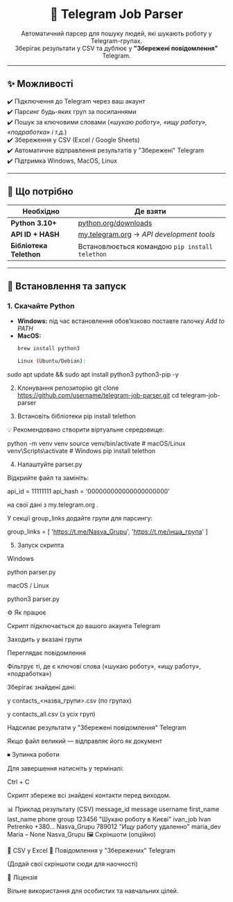 <h1 align="center">🤖 Telegram Job Parser</h1>
<p align="center">
  Автоматичний парсер для пошуку людей, які шукають роботу у Telegram-групах.<br>
  Зберігає результати у CSV та дублює у <b>"Збережені повідомлення"</b> Telegram.
</p>

---

## ✨ Можливості

✔️ Підключення до Telegram через ваш акаунт  
✔️ Парсинг будь-яких груп за посиланнями  
✔️ Пошук за ключовими словами (*«шукаю роботу», «ищу работу», «подработка» і т.д.*)  
✔️ Збереження у CSV (Excel / Google Sheets)  
✔️ Автоматичне відправлення результатів у "Збережені" Telegram  
✔️ Підтримка Windows, MacOS, Linux  

---

## 🔧 Що потрібно

| Необхідно              | Де взяти                                                                 |
|------------------------|-------------------------------------------------------------------------|
| **Python 3.10+**       | [python.org/downloads](https://www.python.org/downloads/)                |
| **API ID + HASH**      | [my.telegram.org](https://my.telegram.org) → *API development tools*    |
| **Бібліотека Telethon**| Встановлюється командою `pip install telethon`                          |

---

## 🚀 Встановлення та запуск

### 1. Скачайте Python
- **Windows:** під час встановлення обов’язково поставте галочку *Add to PATH*  
- **MacOS:**  
  ```bash
  brew install python3

  Linux (Ubuntu/Debian):

sudo apt update && sudo apt install python3 python3-pip -y

2. Клонування репозиторію
git clone https://github.com/username/telegram-job-parser.git
cd telegram-job-parser

3. Встановіть бібліотеки
pip install telethon


💡 Рекомендовано створити віртуальне середовище:

python -m venv venv
source venv/bin/activate     # macOS/Linux
venv\Scripts\activate        # Windows
pip install telethon

4. Налаштуйте parser.py

Відкрийте файл та замініть:

api_id = 11111111
api_hash = '000000000000000000000'


на свої дані з my.telegram.org
.

У секції group_links додайте групи для парсингу:

group_links = [
    'https://t.me/Nasva_Grupu',
    'https://t.me/інша_група'
]

5. Запуск скрипта

Windows

python parser.py


macOS / Linux

python3 parser.py

⚙️ Як працює

Скрипт підключається до вашого акаунта Telegram

Заходить у вказані групи

Переглядає повідомлення

Фільтрує ті, де є ключові слова («шукаю роботу», «ищу работу», «подработка»)

Зберігає знайдені дані:

у contacts_<назва_групи>.csv (по групах)

у contacts_all.csv (з усіх груп)

Надсилає результати у "Збережені повідомлення" Telegram

Якщо файл великий — відправляє його як документ

⏹ Зупинка роботи

Для завершення натисніть у терміналі:

Ctrl + C


Скрипт збереже всі знайдені контакти перед виходом.

📊 Приклад результату (CSV)
message_id	message	username	first_name	last_name	phone	group
123456	"Шукаю роботу в Києві"	ivan_job	Ivan	Petrenko	+380...	Nasva_Grupu
789012	"Ищу работу удаленно"	maria_dev	Maria	–	None	Nasva_Grupu
🖼 Скріншоти (опційно)

📂 CSV у Excel
💬 Повідомлення у "Збережених" Telegram

(Додай свої скріншоти сюди для наочності)

📜 Ліцензія

Вільне використання для особистих та навчальних цілей.


